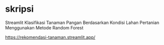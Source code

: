 # skripsi
Streamlit Klasifikasi Tanaman Pangan Berdasarkan Kondisi Lahan Pertanian Menggunakan Metode Random Forest


https://rekomendasi-tanaman.streamlit.app/
